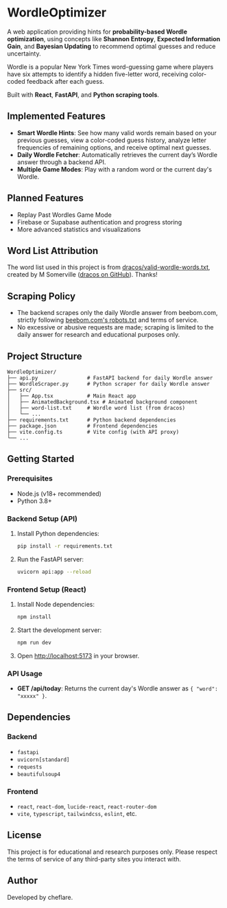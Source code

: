 # WordleOptimizer
A web application providing hints for **probability-based Wordle optimization**, using concepts like **Shannon Entropy**, **Expected Information Gain**, and **Bayesian Updating** to recommend optimal guesses and reduce uncertainty.

Wordle is a popular New York Times word-guessing game where players have six attempts to identify a hidden five-letter word, receiving color-coded feedback after each guess.

Built with **React**, **FastAPI**, and **Python scraping tools**.



## Implemented Features
- **Smart Wordle Hints**: See how many valid words remain based on your previous guesses, view a color-coded guess history, analyze letter frequencies of remaining options, and receive optimal next guesses.
- **Daily Wordle Fetcher**: Automatically retrieves the current day’s Wordle answer through a backend API.
- **Multiple Game Modes**: Play with a random word or the current day's Wordle.

## Planned Features
- Replay Past Wordles Game Mode
- Firebase or Supabase authentication and progress storing
- More advanced statistics and visualizations

## Word List Attribution
The word list used in this project is from [dracos/valid-wordle-words.txt](https://gist.github.com/dracos/dd0668f281e685bad51479e5acaadb93), created by M Somerville ([dracos on GitHub](https://github.com/dracos)). Thanks!

## Scraping Policy
- The backend scrapes only the daily Wordle answer from beebom.com, strictly following [beebom.com's robots.txt](https://www.beebom.com/robots.txt) and terms of service.
- No excessive or abusive requests are made; scraping is limited to the daily answer for research and educational purposes only.

## Project Structure

```
WordleOptimizer/
├── api.py                # FastAPI backend for daily Wordle answer
├── WordleScraper.py      # Python scraper for daily Wordle answer
├── src/
│   ├── App.tsx           # Main React app
│   ├── AnimatedBackground.tsx # Animated background component
│   ├── word-list.txt     # Wordle word list (from dracos)
│   └── ...
├── requirements.txt      # Python backend dependencies
├── package.json          # Frontend dependencies
├── vite.config.ts        # Vite config (with API proxy)
└── ...
```

## Getting Started

### Prerequisites
- Node.js (v18+ recommended)
- Python 3.8+

### Backend Setup (API)
1. Install Python dependencies:
   ```bash
   pip install -r requirements.txt
   ```
2. Run the FastAPI server:
   ```bash
   uvicorn api:app --reload
   ```

### Frontend Setup (React)
1. Install Node dependencies:
   ```bash
   npm install
   ```
2. Start the development server:
   ```bash
   npm run dev
   ```
3. Open [http://localhost:5173](http://localhost:5173) in your browser.

### API Usage
- **GET /api/today**: Returns the current day's Wordle answer as `{ "word": "xxxxx" }`.

## Dependencies

### Backend
- `fastapi`
- `uvicorn[standard]`
- `requests`
- `beautifulsoup4`

### Frontend
- `react`, `react-dom`, `lucide-react`, `react-router-dom`
- `vite`, `typescript`, `tailwindcss`, `eslint`, etc.

## License
This project is for educational and research purposes only. Please respect the terms of service of any third-party sites you interact with.

## Author
Developed by cheflare.
